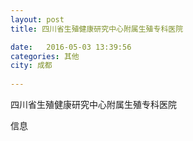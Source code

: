 ```yaml
--- 
layout: post 
title: 四川省生殖健康研究中心附属生殖专科医院

date:   2016-05-03 13:39:56 
categories: 其他  
city: 成都
  
--- 
```

   
四川省生殖健康研究中心附属生殖专科医院

信息

